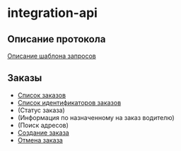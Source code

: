# integration-api

## Описание протокола

[Описание шаблона запросов](docs/request.md)

## Заказы

* [Список заказов](docs/order_list.md)
* [Список идентификаторов заказов](docs/orders_getIdentifiers.md)
* (Статус заказа)
* (Информация по назначенному на заказ водителю)
* (Поиск адресов)
* [Создание заказа](docs/order_submit.md)
* [Отмена заказа](docs/order_cancel.md)
